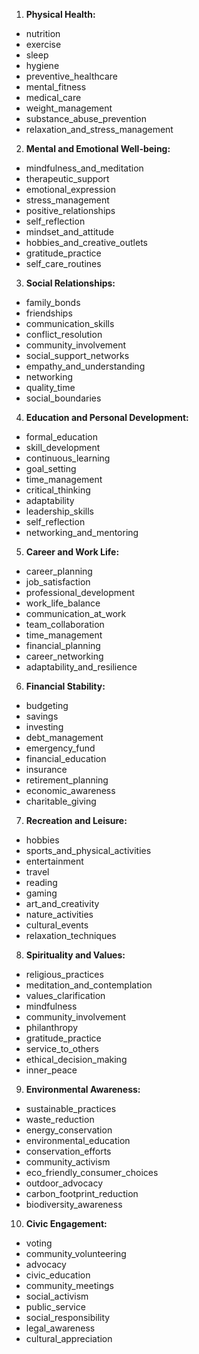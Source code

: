1. **Physical Health:**
- nutrition
- exercise
- sleep
- hygiene
- preventive_healthcare
- mental_fitness
- medical_care
- weight_management
- substance_abuse_prevention
- relaxation_and_stress_management

2. **Mental and Emotional Well-being:**
- mindfulness_and_meditation
- therapeutic_support
- emotional_expression
- stress_management
- positive_relationships
- self_reflection
- mindset_and_attitude
- hobbies_and_creative_outlets
- gratitude_practice
- self_care_routines

3. **Social Relationships:**
- family_bonds
- friendships
- communication_skills
- conflict_resolution
- community_involvement
- social_support_networks
- empathy_and_understanding
- networking
- quality_time
- social_boundaries

4. **Education and Personal Development:**
- formal_education
- skill_development
- continuous_learning
- goal_setting
- time_management
- critical_thinking
- adaptability
- leadership_skills
- self_reflection
- networking_and_mentoring

5. **Career and Work Life:**
- career_planning
- job_satisfaction
- professional_development
- work_life_balance
- communication_at_work
- team_collaboration
- time_management
- financial_planning
- career_networking
- adaptability_and_resilience

6. **Financial Stability:**
- budgeting
- savings
- investing
- debt_management
- emergency_fund
- financial_education
- insurance
- retirement_planning
- economic_awareness
- charitable_giving

7. **Recreation and Leisure:**
- hobbies
- sports_and_physical_activities
- entertainment
- travel
- reading
- gaming
- art_and_creativity
- nature_activities
- cultural_events
- relaxation_techniques

8. **Spirituality and Values:**
- religious_practices
- meditation_and_contemplation
- values_clarification
- mindfulness
- community_involvement
- philanthropy
- gratitude_practice
- service_to_others
- ethical_decision_making
- inner_peace

9. **Environmental Awareness:**
- sustainable_practices
- waste_reduction
- energy_conservation
- environmental_education
- conservation_efforts
- community_activism
- eco_friendly_consumer_choices
- outdoor_advocacy
- carbon_footprint_reduction
- biodiversity_awareness

10. **Civic Engagement:**
- voting
- community_volunteering
- advocacy
- civic_education
- community_meetings
- social_activism
- public_service
- social_responsibility
- legal_awareness
- cultural_appreciation